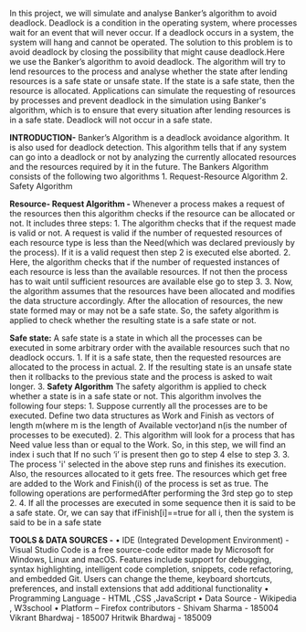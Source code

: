 In this project, we will simulate and analyse Banker’s algorithm to avoid deadlock. Deadlock is a condition in the operating system, where processes wait for an event that will never occur. If a deadlock occurs in a system, the system will hang and cannot be operated. The solution to this problem is to avoid deadlock by closing the possibility that might cause deadlock.Here we use the Banker’s algorithm to avoid deadlock. The algorithm will try to lend resources to the process and analyse whether the state after lending resources is a safe state or unsafe state. If the state is a safe state, then the resource is allocated. Applications can simulate the requesting of resources by processes and prevent deadlock in the simulation using Banker's algorithm, which is to ensure that every situation after lending resources is in a safe state. Deadlock will not occur in a safe state.

**INTRODUCTION-**  Banker’s Algorithm is a deadlock avoidance algorithm. It is also used for deadlock detection. This algorithm tells that if any system can go into a deadlock or not by analyzing the currently allocated resources and the resources required by it in the future.
The Bankers Algorithm consists of the following two algorithms
    1. Request-Resource Algorithm
    2. Safety Algorithm

**Resource- Request Algorithm -**
Whenever a process makes a request of the resources then this algorithm checks if the resource can be allocated or not.
It includes three steps:
    1. The algorithm checks that if the request made is valid or not. A request is valid if the number of requested resources of each resource type is less than the Need(which was declared previously by the process). If it is a valid request then step 2 is executed else aborted.
    2. Here, the algorithm checks that if the number of requested instances of each resource is less than the available resources. If not then the process has to wait until sufficient resources are available else go to step 3.
    3. Now, the algorithm assumes that the resources have been allocated and modifies the data structure accordingly.
After the allocation of resources, the new state formed may or may not be a safe state. So, the safety algorithm is applied to check whether the resulting state is a safe state or not. 

**Safe state:** A safe state is a state in which all the processes can be executed in some arbitrary order with the available resources such that no deadlock occurs.
    1. If it is a safe state, then the requested resources are allocated to the process in actual.
    2. If the resulting state is an unsafe state then it rollbacks to the previous state and the process is asked to wait longer.
    3. 
**Safety Algorithm**
The safety algorithm is applied to check whether a state is in a safe state or not.
This algorithm involves the following four steps:
    1. Suppose currently all the processes are to be executed. Define two data structures as Work and Finish as vectors of length m(where m is the length of Available vector)and n(is the number of processes to be executed).
    2. This algorithm will look for a process that has Need value less than or equal to the Work. So, in this step, we will find an index i such that If no such ‘i’ is present then go to step 4 else to step 3.
    3. The process 'i' selected in the above step runs and finishes its execution. Also, the resources allocated to it gets free. The resources which get free are added to the Work and Finish(i) of the process is set as true. The following operations are performedAfter performing the 3rd step go to step 2.
    4. If all the processes are executed in some sequence then it is said to be a safe state. Or, we can say that ifFinish[i]==true for all i,
then the system is said to be in a safe state


**TOOLS & DATA SOURCES -**
    • IDE (Integrated Development Environment) - Visual Studio Code is a free source-code editor made by Microsoft for Windows, Linux and macOS. Features include support for debugging, syntax highlighting, intelligent code completion, snippets, code refactoring, and embedded Git. Users can change the theme, keyboard shortcuts, preferences, and install extensions that add additional functionality
    • Programming Language - HTML ,CSS ,JavaScript
    • Data Source - Wikipedia , W3school
    • Platform – Firefox 
contributors - 
Shivam Sharma - 185004
Vikrant Bhardwaj - 185007
Hritwik Bhardwaj - 185009
